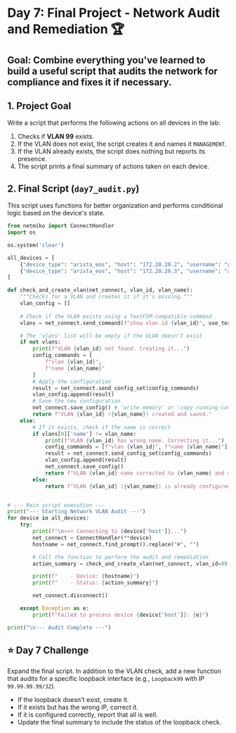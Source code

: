 # Day 7: Final Project - Network Audit and Remediation 🏆

## **Goal:** Combine everything you've learned to build a useful script that audits the network for compliance and fixes it if necessary.

## **1. Project Goal**

Write a script that performs the following actions on all devices in the lab:

1.  Checks if **VLAN 99** exists.
2.  If the VLAN does not exist, the script creates it and names it `MANAGEMENT`.
3.  If the VLAN already exists, the script does nothing but reports its presence.
4.  The script prints a final summary of actions taken on each device.

## **2. Final Script (`day7_audit.py`)**

This script uses functions for better organization and performs conditional logic based on the device's state.

```python
from netmiko import ConnectHandler
import os

os.system('clear')

all_devices = [
    {"device_type": "arista_eos", "host": "172.20.20.2", "username": "admin", "password": "admin"},
    {"device_type": "arista_eos", "host": "172.20.20.3", "username": "admin", "password": "admin"},
]

def check_and_create_vlan(net_connect, vlan_id, vlan_name):
    """Checks for a VLAN and creates it if it's missing."""
    vlan_config = []
    
    # Check if the VLAN exists using a TextFSM-compatible command
    vlans = net_connect.send_command(f"show vlan id {vlan_id}", use_textfsm=True)

    # The 'vlans' list will be empty if the VLAN doesn't exist
    if not vlans:
        print(f"VLAN {vlan_id} not found. Creating it...")
        config_commands = [
            f"vlan {vlan_id}",
            f"name {vlan_name}"
        ]
        # Apply the configuration
        result = net_connect.send_config_set(config_commands)
        vlan_config.append(result)
        # Save the new configuration
        net_connect.save_config() # 'write memory' or 'copy running-config startup-config'
        return f"VLAN {vlan_id} ({vlan_name}) created and saved."
    else:
        # If it exists, check if the name is correct
        if vlans[0]['name'] != vlan_name:
            print(f"VLAN {vlan_id} has wrong name. Correcting it...")
            config_commands = [f"vlan {vlan_id}", f"name {vlan_name}"]
            result = net_connect.send_config_set(config_commands)
            vlan_config.append(result)
            net_connect.save_config()
            return f"VLAN {vlan_id} name corrected to {vlan_name} and saved."
        else:
            return f"VLAN {vlan_id} ({vlan_name}) is already configured correctly."


# --- Main script execution ---
print("--- Starting Network VLAN Audit ---")
for device in all_devices:
    try:
        print(f"\n>>> Connecting to {device['host']}...")
        net_connect = ConnectHandler(**device)
        hostname = net_connect.find_prompt().replace("#", "")

        # Call the function to perform the audit and remediation
        action_summary = check_and_create_vlan(net_connect, vlan_id=99, vlan_name="MANAGEMENT")

        print(f"    - Device: {hostname}")
        print(f"    - Status: {action_summary}")

        net_connect.disconnect()

    except Exception as e:
        print(f"Failed to process device {device['host']}: {e}")

print("\n--- Audit Complete ---")

```

## **⭐ Day 7 Challenge**

Expand the final script. In addition to the VLAN check, add a new function that audits for a specific loopback interface (e.g., `Loopback99` with IP `99.99.99.99/32`).

  * If the loopback doesn't exist, create it.
  * If it exists but has the wrong IP, correct it.
  * If it is configured correctly, report that all is well.
  * Update the final summary to include the status of the loopback check.